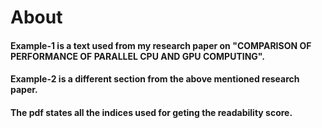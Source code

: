 # About
#### Example-1 is a text used from my research paper on "COMPARISON OF PERFORMANCE OF PARALLEL CPU AND GPU COMPUTING".
#### Example-2 is a different section from the above mentioned research paper.

#### The pdf states all the indices used for geting the readability score.
